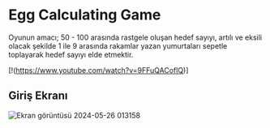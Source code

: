 # Egg Calculating Game
Oyunun amacı; 50 - 100 arasında rastgele oluşan hedef sayıyı, artılı ve eksili olacak şekilde 1 ile 9 arasında rakamlar yazan yumurtaları sepetle toplayarak hedef sayıyı elde etmektir.

[!(https://www.youtube.com/watch?v=9FFuQACoflQ)]

## Giriş Ekranı

![Ekran görüntüsü 2024-05-26 013158](https://github.com/turhanomer/egg-calculating-game/assets/119110719/796b1f47-d242-426e-b1eb-d0605b674e35)

